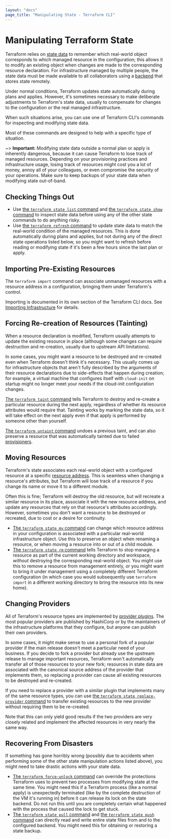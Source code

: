 ```yaml
---
layout: "docs"
page_title: "Manipulating State - Terraform CLI"
---
```


# Manipulating Terraform State

Terraform relies on [state data](/docs/state/index.html) to remember which
real-world object corresponds to which managed resource in the configuration;
this allows it to modify an existing object when changes are made to the
corresponding resource declaration. For infrastructure managed by multiple
people, the state data must be made available to all collaborators using a
[backend](/docs/configuration/backend.html) that stores state remotely.

Under normal conditions, Terraform updates state automatically during plans and
applies. However, it's sometimes necessary to make deliberate adjustments to
Terraform's state data, usually to compensate for changes to the configuration
or the real managed infrastructure.

When such situations arise, you can use one of Terraform CLI's commands for
inspecting and modifying state data.

Most of these commands are designed to help with a specific type of situation.

~> **Important:** Modifying state data outside a normal plan or apply is
inherently dangerous, because it can cause Terraform to lose track of managed
resources. Depending on your provisioning practices and infrastructure usage,
losing track of resources might cost you a lot of money, annoy all of your
colleagues, or even compromise the security of your operations. Make sure to
keep backups of your state data when modifying state out-of-band.

## Checking Things Out

- Use [the `terraform state list` command](/docs/commands/state/list.html) and
  [the `terraform state show` command](/docs/commands/state/show.html) to
  inspect state data before using any of the other state commands to do anything
  risky.
- Use [the `terraform refresh` command](/docs/commands/refresh.html) to update
  state data to match the real-world condition of the managed resources. This is
  done automatically during plans and applies, but not during any of the direct
  state operations listed below, so you might want to refresh before reading or
  modifying state if it's been a few hours since the last plan or apply.

## Importing Pre-Existing Resources

The `terraform import` command can associate unmanaged resources with a resource
address in a configuration, bringing them under Terraform's control.

Importing is documented in its own section of the Terraform CLI docs. See
[Importing Infrastructure](/docs/import/index.html) for details.

## Forcing Re-creation of Resources (Tainting)

When a resource declaration is modified, Terraform usually attempts to update
the existing resource in place (although some changes can require destruction
and re-creation, usually due to upstream API limitations).

In some cases, you might want a resource to be destroyed and re-created even
when Terraform doesn't think it's necessary. This usually comes up for
infrastructure objects that aren't fully described by the arguments of their
resource declarations due to side-effects that happen during creation; for
example, a virtual machine that configures itself with `cloud-init` on startup
might no longer meet your needs if the cloud-init configuration changes.

[The `terraform taint` command](/docs/commands/taint.html) tells Terraform to
destroy and re-create a particular resource during the next apply, regardless of
whether its resource attributes would require that. Tainting works by marking
the state data, so it will take effect on the next apply even if that apply is
performed by someone other than yourself.

[The `terraform untaint` command](/docs/commands/untaint.html) undoes a previous
taint, and can also preserve a resource that was automatically tainted due to
failed [provisioners](/docs/provisioners/index.html).

## Moving Resources

Terraform's state associates each real-world object with a configured resource
at a specific [resource address](/docs/internals/resource-addressing.html). This
is seamless when changing a resource's attributes, but Terraform will lose track
of a resource if you change its name or move it to a different module.

Often this is fine; Terraform will destroy the old resource, but will recreate a
similar resource in its place, associate it with the new resource address, and
update any resources that rely on that resource's attributes accordingly.
However, sometimes you don't want a resource to be destroyed or recreated, due
to cost or a desire for continuity.

- [The `terraform state mv` command](/docs/commands/state/mv.html) can change
  which resource address in your configuration is associated with a particular
  real-world infrastructure object. Use this to preserve an object when renaming
  a resource, or when moving a resource into or out of a child module.
- [The `terraform state rm` command](/docs/commands/state/rm.html) tells
  Terraform to stop managing a resource as part of the current working directory
  and workspace, _without_ destroying the corresponding real-world object. You
  might use this to remove a resource from management entirely, or you might
  want to bring it under management using a completely different Terraform
  configuration (in which case you would subsequently use `terraform import` in
  a different working directory to bring the resource into its new home).

## Changing Providers

All of Terraform's resource types are implemented by
[provider plugins](/docs/configuration/provider-requirements.html). The most
popular providers are published by HashiCorp or by the maintainers of the
infrastructure platforms that they configure, but anyone can publish their own
providers.

In some cases, it might make sense to use a personal fork of a popular provider
if the main release doesn't meet a particular need of your business. If you
decide to fork a provider but already use the upstream release to manage
important resources, Terraform won't automatically transfer all of those
resources to your new fork; resources in state data are associated with the
canonical source address of the provider that implements them, so replacing a
provider can cause all existing resources to be destroyed and re-created.

If you need to replace a provider with a similar plugin that implements many of
the same resource types, you can use [the `terraform state replace-provider`
command](/docs/commands/state/replace-provider.html) to transfer existing
resources to the new provider without requiring them to be re-created.

Note that this can only yield good results if the two providers are very closely
related and implement the affected resources in very nearly the same way.

## Recovering From Disasters

If something has gone horribly wrong (possibly due to accidents when performing
some of the other state manipulation actions listed above), you might need to
take drastic actions with your state data.

- [The `terraform force-unlock` command](/docs/commands/force-unlock.html) can
  override the protections Terraform uses to prevent two processes from
  modifying state at the same time. You might need this if a Terraform process
  (like a normal apply) is unexpectedly terminated (like by the complete
  destruction of the VM it's running in) before it can release its lock on the
  state backend. Do not run this until you are completely certain what happened
  with the process that caused the lock to get stuck.
- [The `terraform state pull` command](/docs/commands/state/pull.html) and
  [the `terraform state push` command](/docs/commands/state/push.html) can
  directly read and write entire state files from and to the configured backend.
  You might need this for obtaining or restoring a state backup.

